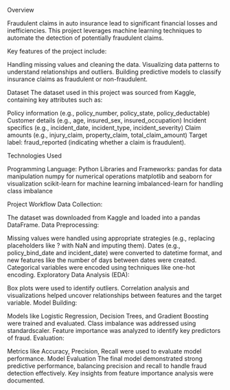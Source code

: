 Overview

Fraudulent claims in auto insurance lead to significant financial losses and inefficiencies. This project leverages machine learning techniques to automate the detection of potentially fraudulent claims.

Key features of the project include:

Handling missing values and cleaning the data.
Visualizing data patterns to understand relationships and outliers.
Building predictive models to classify insurance claims as fraudulent or non-fraudulent.

Dataset
The dataset used in this project was sourced from Kaggle, containing key attributes such as:

Policy information (e.g., policy_number, policy_state, policy_deductable)
Customer details (e.g., age, insured_sex, insured_occupation)
Incident specifics (e.g., incident_date, incident_type, incident_severity)
Claim amounts (e.g., injury_claim, property_claim, total_claim_amount)
Target label: fraud_reported (indicating whether a claim is fraudulent).

Technologies Used

Programming Language: Python
Libraries and Frameworks:
pandas for data manipulation
numpy for numerical operations
matplotlib and seaborn for visualization
scikit-learn for machine learning
imbalanced-learn for handling class imbalance

Project Workflow
Data Collection:

The dataset was downloaded from Kaggle and loaded into a pandas DataFrame.
Data Preprocessing:

Missing values were handled using appropriate strategies (e.g., replacing placeholders like ? with NaN and imputing them).
Dates (e.g., policy_bind_date and incident_date) were converted to datetime format, and new features like the number of days between dates were created.
Categorical variables were encoded using techniques like one-hot encoding.
Exploratory Data Analysis (EDA):

Box plots were used to identify outliers.
Correlation analysis and visualizations helped uncover relationships between features and the target variable.
Model Building:

Models like Logistic Regression, Decision Trees, and Gradient Boosting were trained and evaluated.
Class imbalance was addressed using standardscaler.
Feature importance was analyzed to identify key predictors of fraud.
Evaluation:

Metrics like Accuracy, Precision, Recall were used to evaluate model performance.
Model Evaluation
The final model demonstrated strong predictive performance, balancing precision and recall to handle fraud detection effectively.
Key insights from feature importance analysis were documented.
